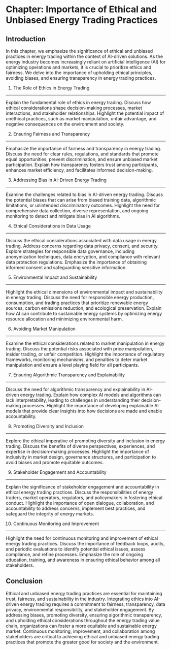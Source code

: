 Chapter: Importance of Ethical and Unbiased Energy Trading Practices
====================================================================

Introduction
------------

In this chapter, we emphasize the significance of ethical and unbiased practices in energy trading within the context of AI-driven solutions. As the energy industry becomes increasingly reliant on artificial intelligence (AI) for optimizing operations and markets, it is crucial to prioritize ethics and fairness. We delve into the importance of upholding ethical principles, avoiding biases, and ensuring transparency in energy trading practices.

1. The Role of Ethics in Energy Trading
---------------------------------------

Explain the fundamental role of ethics in energy trading. Discuss how ethical considerations shape decision-making processes, market interactions, and stakeholder relationships. Highlight the potential impact of unethical practices, such as market manipulation, unfair advantage, and negative consequences on the environment and society.

2. Ensuring Fairness and Transparency
-------------------------------------

Emphasize the importance of fairness and transparency in energy trading. Discuss the need for clear rules, regulations, and standards that promote equal opportunities, prevent discrimination, and ensure unbiased market participation. Explain how transparency fosters trust among participants, enhances market efficiency, and facilitates informed decision-making.

3. Addressing Bias in AI-Driven Energy Trading
----------------------------------------------

Examine the challenges related to bias in AI-driven energy trading. Discuss the potential biases that can arise from biased training data, algorithmic limitations, or unintended discriminatory outcomes. Highlight the need for comprehensive data collection, diverse representation, and ongoing monitoring to detect and mitigate bias in AI algorithms.

4. Ethical Considerations in Data Usage
---------------------------------------

Discuss the ethical considerations associated with data usage in energy trading. Address concerns regarding data privacy, consent, and security. Explore strategies for responsible data governance, including anonymization techniques, data encryption, and compliance with relevant data protection regulations. Emphasize the importance of obtaining informed consent and safeguarding sensitive information.

5. Environmental Impact and Sustainability
------------------------------------------

Highlight the ethical dimensions of environmental impact and sustainability in energy trading. Discuss the need for responsible energy production, consumption, and trading practices that prioritize renewable energy sources, carbon emissions reduction, and ecological preservation. Explain how AI can contribute to sustainable energy systems by optimizing energy resource allocation and minimizing environmental harm.

6. Avoiding Market Manipulation
-------------------------------

Examine the ethical considerations related to market manipulation in energy trading. Discuss the potential risks associated with price manipulation, insider trading, or unfair competition. Highlight the importance of regulatory frameworks, monitoring mechanisms, and penalties to deter market manipulation and ensure a level playing field for all participants.

7. Ensuring Algorithmic Transparency and Explainability
-------------------------------------------------------

Discuss the need for algorithmic transparency and explainability in AI-driven energy trading. Explain how complex AI models and algorithms can lack interpretability, leading to challenges in understanding their decision-making processes. Highlight the importance of developing explainable AI models that provide clear insights into how decisions are made and enable accountability.

8. Promoting Diversity and Inclusion
------------------------------------

Explore the ethical imperative of promoting diversity and inclusion in energy trading. Discuss the benefits of diverse perspectives, experiences, and expertise in decision-making processes. Highlight the importance of inclusivity in market design, governance structures, and participation to avoid biases and promote equitable outcomes.

9. Stakeholder Engagement and Accountability
--------------------------------------------

Explain the significance of stakeholder engagement and accountability in ethical energy trading practices. Discuss the responsibilities of energy traders, market operators, regulators, and policymakers in fostering ethical conduct. Highlight the importance of open dialogue, collaboration, and accountability to address concerns, implement best practices, and safeguard the integrity of energy markets.

10. Continuous Monitoring and Improvement
-----------------------------------------

Highlight the need for continuous monitoring and improvement of ethical energy trading practices. Discuss the importance of feedback loops, audits, and periodic evaluations to identify potential ethical issues, assess compliance, and refine processes. Emphasize the role of ongoing education, training, and awareness in ensuring ethical behavior among all stakeholders.

Conclusion
----------

Ethical and unbiased energy trading practices are essential for maintaining trust, fairness, and sustainability in the industry. Integrating ethics into AI-driven energy trading requires a commitment to fairness, transparency, data privacy, environmental responsibility, and stakeholder engagement. By addressing biases, promoting diversity, ensuring algorithmic transparency, and upholding ethical considerations throughout the energy trading value chain, organizations can foster a more equitable and sustainable energy market. Continuous monitoring, improvement, and collaboration among stakeholders are critical to achieving ethical and unbiased energy trading practices that promote the greater good for society and the environment.
